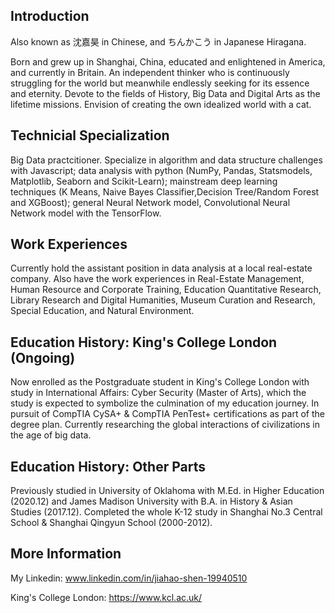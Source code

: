 ## Introduction

Also known as 沈嘉昊 in Chinese, and ちんかこう in Japanese Hiragana. 


Born and grew up in Shanghai, China, educated and enlightened in America, and currently in Britain. 
An independent thinker who is continuously struggling for the world but meanwhile endlessly seeking for its essence and eternity. 
Devote to the fields of History, Big Data and Digital Arts as the lifetime missions. 
Envision of creating the own idealized world with a cat. 

## Technicial Specialization

Big Data practcitioner. Specialize in algorithm and data structure challenges with Javascript; data analysis with python (NumPy, Pandas, Statsmodels, Matplotlib, Seaborn and Scikit-Learn); mainstream deep learning techniques (K Means, Naive Bayes Classifier,Decision Tree/Random Forest and XGBoost); general Neural Network model, Convolutional Neural Network model with the TensorFlow. 

## Work Experiences
Currently hold the assistant position in data analysis at a local real-estate company. Also have the work experiences in Real-Estate Management, Human Resource and Corporate Training, Education Quantitative Research, Library Research and Digital Humanities, Museum Curation and Research, Special Education, and Natural Environment.

## Education History: King's College London (Ongoing)
Now enrolled as the Postgraduate student in King's College London with study in International Affairs: Cyber Security (Master of Arts), which the study is expected to symbolize the culmination of my education journey. In pursuit of CompTIA CySA+ & CompTIA PenTest+ certifications as part of the degree plan. Currently researching the global interactions of civilizations in the age of big data. 

## Education History: Other Parts

Previously studied in University of Oklahoma with M.Ed. in Higher Education (2020.12) and James Madison University with B.A. in History & Asian Studies (2017.12). Completed the whole K-12 study in Shanghai No.3 Central School & Shanghai Qingyun School (2000-2012).

## More Information

My Linkedin: www.linkedin.com/in/jiahao-shen-19940510

King's College London: https://www.kcl.ac.uk/

